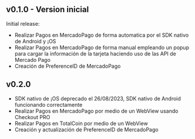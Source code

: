 ## v0.1.0 - Version inicial
Initial release:
- Realizar Pagos en MercadoPago de forma automatica por el SDK nativo de Android y ¡OS
- Realizar Pagos en MercadoPago de forma manual empleando un popup para cargar la información de la tarjeta haciendo uso de las API de Mercado Pago
- Creación de PreferenceID de MercadoPago

## v0.2.0
- SDK nativo de ¡OS deprecado el 26/08/2023, SDK nativo de Android funcionando correctamente
- Realizar Pagos en MercadoPago por medio de un WebView usando Checkout PRO
- Realizar Pagos en TotalCoin por medio de un WebView
- Creación y actualización de PreferenceID de MercadoPago
